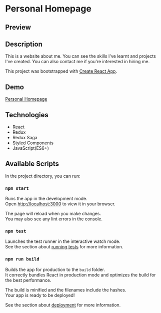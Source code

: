 # Personal Homepage

## Preview

## Description

This is a website about me. You can see the skills I've learnt and projects I've created. You can also contact me if you're interested in hiring me.

This project was bootstrapped with [Create React App](https://github.com/facebook/create-react-app).

## Demo
[Personal Homepage](https://krystiangreblowski.github.io/personal-homepage/)

## Technologies
- React
- Redux
- Redux Saga
- Styled Components
- JavaScript(ES6+)

## Available Scripts

In the project directory, you can run:

### `npm start`

Runs the app in the development mode.\
Open [http://localhost:3000](http://localhost:3000) to view it in your browser.

The page will reload when you make changes.\
You may also see any lint errors in the console.

### `npm test`

Launches the test runner in the interactive watch mode.\
See the section about [running tests](https://facebook.github.io/create-react-app/docs/running-tests) for more information.

### `npm run build`

Builds the app for production to the `build` folder.\
It correctly bundles React in production mode and optimizes the build for the best performance.

The build is minified and the filenames include the hashes.\
Your app is ready to be deployed!

See the section about [deployment](https://facebook.github.io/create-react-app/docs/deployment) for more information.
